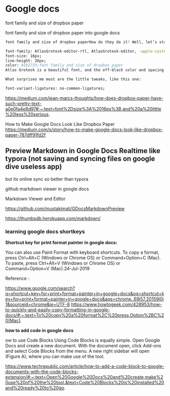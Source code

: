 # Google docs

font family and size of dropbox paper

font family and size of dropbox paper into google docs

```bash showLineNumbers
font family and size of dropbox paperHow do they do it? Well, let’s start with the basic bits:

font-family: AtlasGrotesk-editor-rtl, AtlasGrotesk-editor, -apple-system, BlinkMacSystemFont, “Segoe UI”, Roboto, Oxygen, Ubuntu, Cantarell, “Open Sans”, “Helvetica Neue”, sans-serif;
font-size: 16px;
line-height: 26px;
color: #1b2733;font family and size of dropbox paper
Atlas Grotesk is a beautiful font, and the off-black color and spacing give make it feel airy and a little less serious.

What surprises me most are the little tweaks, like this one:

font-variant-ligatures: no-common-ligatures;
```

https://medium.com/jean-marcs-thoughts/how-does-dropbox-paper-have-such-pretty-text-a0e0fa4e8d97#:~:text=font%2Dsize%3A%2016px%3B,and%20a%20little%20less%20serious.

How to Make Google Docs Look Like Dropbox Paper
https://medium.com/s/story/how-to-make-google-docs-look-like-dropbox-paper-787dff91fd2f

## Preview Markdown in Google Docs Realtime like typora (not saving and syncing files on google dive useless app)

but its online sync so better than typora

github markdown viewer in google docs

Markdown Viewer and Editor

https://github.com/mustakimali/GDocsMarkdownPreview

https://thumbsdb.herokuapp.com/markdown/

### learning google docs shortkeys

**Shortcut key for print format painter in google docs:**

You can also use Paint Format with keyboard shortcuts. To copy a format, press Ctrl+Alt+C (Windows or Chrome OS) or Command+Option+C (Mac). To paste, press Ctrl+Alt+V (Windows or Chrome OS) or Command+Option+V (Mac).24-Jul-2019

Reference :

https://www.google.com/search?q=shortcut+key+for+print+format+painter+in+google+docs&oq=shortcut+key+for+print+format+painter+in+google+docs&aqs=chrome..69i57.20159j0j1&sourceid=chrome&ie=UTF-8
https://www.howtogeek.com/428953/how-to-quickly-and-easily-copy-formatting-in-google-docs/#:~:text=To%20copy%20a%20format%2C%20press,Option%2BC%20(Mac).

**how to add code in google docs**

ow to use Code Blocks
Using Code Blocks is equally simple.
Open Google Docs and create a new document. With the document open,
click Add-ons and select Code Blocks from the menu.
A new right sidebar will open (Figure A), where you can make use of the tool.

https://www.techrepublic.com/article/how-to-add-a-code-block-to-google-documents-with-the-code-blocks-extension/#:~:text=Open%20Google%20Docs%20and%20create,make%20use%20of%20the%20tool.&text=Code%20Blocks%20is%20installed%20and%20ready%20to%20go.
